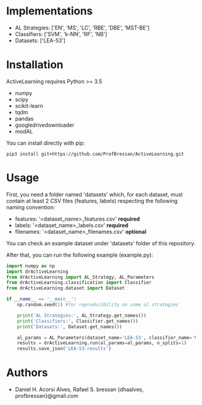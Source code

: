 # Implementations<a name="implementations"></a>
- AL Strategies: ['EN', 'MS', 'LC', 'RBE', 'DBE', 'MST-BE']
- Classifiers: ['SVM', 'k-NN', 'RF', 'NB']
- Datasets: ['LEA-53']

# Installation<a name="installation"></a>
ActiveLearning requires Python >= 3.5
- numpy
- scipy
- scikit-learn
- tqdm
- pandas
- googledrivedownloader
- modAL

You can install directly with pip:  
```
pip3 install git+https://github.com/ProfBressan/ActiveLearning.git
```

# Usage<a name="usage"></a>
First, you need a folder named 'datasets' which, for each dataset, must contain at least 2 CSV files (features, labels) respecting the following naming convention:
- features: '<dataset_name>_features.csv' **required**
- labels: '<dataset_name>_labels.csv' **required**
- filenames: '<dataset_name>_filenames.csv' **optional**

You can check an example dataset under 'datasets' folder of this repository.

After that, you can run the following example (example.py):

```python
import numpy as np
import drActiveLearning
from drActiveLearning import AL_Strategy, AL_Parameters
from drActiveLearning.classification import Classifier
from drActiveLearning.dataset import Dataset

if __name__ == '__main__':
    np.random.seed(1) #for reproducibility on some al strategies

    print('AL Strategies:', AL_Strategy.get_names())
    print('Classifiers:', Classifier.get_names())
    print('Datasets:', Dataset.get_names())

    al_params = AL_Parameters(dataset_name='LEA-53', classifier_name='NB', strategy_name='MS', max_iterations=20)
    results = drActiveLearning.run(al_params=al_params, n_splits=1)
    results.save_json('LEA-53-results')
```

# Authors<a name="authors"></a>
- Daniel H. Acorsi Alves, Rafael S. bressan {dhaalves, profbressan}@gmail.com
